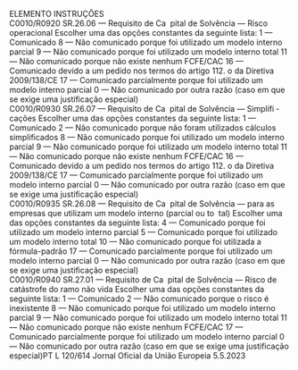  
ELEMENTO  INSTRUÇÕES  
C0010/R0920  SR.26.06 — Requisito de Ca ­
pital de Solvência — Risco 
operacional  Escolher uma das opções constantes da seguinte lista: 
1 — Comunicado 
8 — Não comunicado porque foi utilizado um modelo interno parcial 
9 — Não comunicado porque foi utilizado um modelo interno total 
11 — Não comunicado porque não existe nenhum FCFE/CAC 
16 — Comunicado devido a um pedido nos termos do artigo 112.  o da Diretiva 
2009/138/CE 
17 — Comunicado parcialmente porque foi utilizado um modelo interno parcial 
0 — Não comunicado por outra razão (caso em que se exige uma justificação 
especial)  
C0010/R0930  SR.26.07 — Requisito de Ca ­
pital de Solvência — Simplifi ­
cações  Escolher uma das opções constantes da seguinte lista: 
1 — Comunicado 
2 — Não comunicado porque não foram utilizados cálculos simplificados 
8 — Não comunicado porque foi utilizado um modelo interno parcial 
9 — Não comunicado porque foi utilizado um modelo interno total 
11 — Não comunicado porque não existe nenhum FCFE/CAC 
16 — Comunicado devido a um pedido nos termos do artigo 112.  o da Diretiva 
2009/138/CE 
17 — Comunicado parcialmente porque foi utilizado um modelo interno parcial 
0 — Não comunicado por outra razão (caso em que se exige uma justificação 
especial)  
C0010/R0935  SR.26.08 — Requisito de Ca ­
pital de Solvência — para as 
empresas que utilizam um 
modelo interno (parcial ou to ­
tal)  Escolher uma das opções constantes da seguinte lista: 
4 — Comunicado porque foi utilizado um modelo interno parcial 
5 — Comunicado porque foi utilizado um modelo interno total 
10 — Não comunicado porque foi utilizada a fórmula-padrão 
17 — Comunicado parcialmente porque foi utilizado um modelo interno parcial 
0 — Não comunicado por outra razão (caso em que se exige uma justificação 
especial)  
C0010/R0940  SR.27.01 — Requisito de Ca ­
pital de Solvência — Risco de 
catástrofe do ramo não vida  Escolher uma das opções constantes da seguinte lista: 
1 — Comunicado 
2 — Não comunicado porque o risco é inexistente 
8 — Não comunicado porque foi utilizado um modelo interno parcial 
9 — Não comunicado porque foi utilizado um modelo interno total 
11 — Não comunicado porque não existe nenhum FCFE/CAC 
17 — Comunicado parcialmente porque foi utilizado um modelo interno parcial 
0 — Não comunicado por outra razão (caso em que se exige uma justificação 
especial)PT  L 120/614 Jornal Oficial da União Europeia 5.5.2023